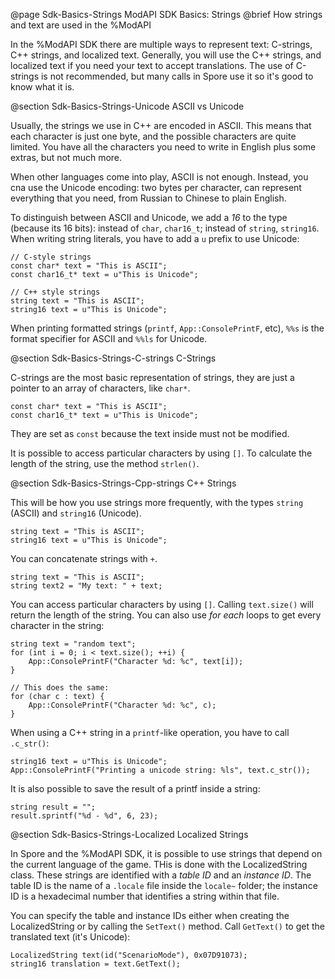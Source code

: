 @page Sdk-Basics-Strings ModAPI SDK Basics: Strings
@brief How strings and text are used in the %ModAPI

In the %ModAPI SDK there are multiple ways to represent text: C-strings, C++ strings, and localized text.
Generally, you will use the C++ strings, and localized text if you need your text to accept translations. The use of C-strings is not recommended,
but many calls in Spore use it so it's good to know what it is.

@section Sdk-Basics-Strings-Unicode ASCII vs Unicode

Usually, the strings we use in C++ are encoded in ASCII. This means that each character is just one byte, and the possible characters are quite limited.
You have all the characters you need to write in English plus some extras, but not much more.

When other languages come into play, ASCII is not enough. Instead, you cna use the Unicode encoding: two bytes per character, can represent everything that you need,
from Russian to Chinese to plain English.

To distinguish between ASCII and Unicode, we add a *16* to the type (because its 16 bits): instead of `char`, `char16_t`; instead of `string`, `string16`.
When writing string literals, you have to add a `u` prefix to use Unicode:
~~~~{.cpp}
// C-style strings
const char* text = "This is ASCII";
const char16_t* text = u"This is Unicode";

// C++ style strings
string text = "This is ASCII";
string16 text = u"This is Unicode";
~~~~

When printing formatted strings (`printf`, `App::ConsolePrintF`, etc), `%%s` is the format specifier for ASCII and `%%ls` for Unicode.

@section Sdk-Basics-Strings-C-strings C-Strings

C-strings are the most basic representation of strings, they are just a pointer to an array of characters, like `char*`.

~~~~{.cpp}
const char* text = "This is ASCII";
const char16_t* text = u"This is Unicode";
~~~~

They are set as `const` because the text inside must not be modified.

It is possible to access particular characters by using `[]`. To calculate the length of the string, use the method `strlen()`.

@section Sdk-Basics-Strings-Cpp-strings C++ Strings

This will be how you use strings more frequently, with the types `string` (ASCII) and `string16` (Unicode).
~~~~{.cpp}
string text = "This is ASCII";
string16 text = u"This is Unicode";
~~~~

You can concatenate strings with `+`.
~~~~{.cpp}
string text = "This is ASCII";
string text2 = "My text: " + text; 
~~~~

You can access particular characters by using `[]`. Calling `text.size()` will return the length of the string. You can also use *for each* loops to get every character in the string:
~~~~{.cpp}
string text = "random text";
for (int i = 0; i < text.size(); ++i) {
	App::ConsolePrintF("Character %d: %c", text[i]);
}

// This does the same:
for (char c : text) {
	App::ConsolePrintF("Character %d: %c", c);
}
~~~~

When using a C++ string in a `printf`-like operation, you have to call `.c_str()`:
~~~~{.cpp}
string16 text = u"This is Unicode";
App::ConsolePrintF("Printing a unicode string: %ls", text.c_str());
~~~~

It is also possible to save the result of a printf inside a string:
~~~~{.cpp}
string result = "";
result.sprintf("%d - %d", 6, 23);
~~~~

@section Sdk-Basics-Strings-Localized Localized Strings

In Spore and the %ModAPI SDK, it is possible to use strings that depend on the current language of the game. THis is done with the LocalizedString class.
These strings are identified with a *table ID* and an *instance ID*. The table ID is the name of a `.locale` file inside the `locale~` folder; the instance ID is a hexadecimal
number that identifies a string within that file. 

You can specify the table and instance IDs either when creating the LocalizedString or by calling the `SetText()` method. Call `GetText()` to get the translated text (it's Unicode):
~~~~{.cpp}
LocalizedString text(id("ScenarioMode"), 0x07D91073);
string16 translation = text.GetText();
~~~~
